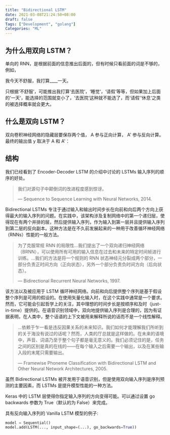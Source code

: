```yaml
---
title: "Bidirectional LSTM"
date: 2021-03-08T21:24:50+08:00
draft: false
Tags: ["Development", "golang"]
Categories: "ML"
---
```


## 为什么用双向 LSTM？

单向的 RNN，是根据前面的信息推出后面的，但有时候只看前面的词是不够的，
例如，

我今天不舒服，我打算\_\_\_\_一天。

只根据‘不舒服‘，可能推出我打算‘去医院‘，‘睡觉‘，‘请假‘等等，但如果加上后面的‘一天‘，能选择的范围就变小了，‘去医院‘这种就不能选了，而‘请假‘‘休息‘之类的被选择概率就会更大。

## 什么是双向 LSTM？

双向卷积神经网络的隐藏层要保存两个值， A 参与正向计算， A' 参与反向计算。
最终的输出值 y 取决于 A 和 A'：


## 结构

我们已经看到了 Encoder-Decoder LSTM 的介绍中讨论的 LSTMs 输入序列的顺序的好处。

> 我们对源句子中颠倒词的改进程度感到惊讶。
>
> — Sequence to Sequence Learning with Neural Networks, 2014.

Bidirectional LSTMs 专注于通过输入和输出时间步长在向前和向后两个方向上获得最大的输入序列的问题。在实践中，该架构涉及复制网络中的第一个递归层，使得现在有两个并排的层，然后提供输入序列，作为输入到第一层并且提供输入序列到第二层的反向副本。这种方法是在不久前发展起来的一种用于改善循环神经网络（RNNs）性能的一般方法。

> 为了克服常规 RNN 的局限性...我们提出了一个双向递归神经网络（BRNN），可以使用所有可用的输入信息在过去和未来的特定时间帧进行训练。...我们的方法是将一个规则的 RNN 状态神经元分裂成两个部分，一部分负责正时间方向（正向状态），另外一个部分负责负时间方向（后向状态）。
>
> — Bidirectional Recurrent Neural Networks, 1997.

该方法以及被应用于 LSTM 循环神经网络。向前和向后提供整个序列是基于假设整个序列是可用的假设的。在使用矢量化输入时，在这个实践中通常是一个要求。然而，它可能会引起哲学上的关注，其中理想的时间步长是按顺序和及时（just-in-time）提供的。在语音识别领域中，双向地提供输入序列是合理的，因为有证据表明，在人类中，整个话语的上下文被用来解释所说的话而不是一个线性解释。

> ...依赖于乍一看是违反因果关系的未来知识。我们如何才能理解我们所听到的关于海没有说过的话呢？然而，人类的厅总就是这样做的。在未来的语境中，声音、词语乃至于整个句子都是毫无意义的。我们必须记住的是，任务之间的区别是真的在线的——在每个输入之后需要一个输出，以及在某些输入段的末尾只需要输出。
>
> — Framewise Phoneme Classiﬁcation with Bidirectional LSTM and Other Neural Network Architectures, 2005.

虽然 Bidirectional LSTMs 被开发用于语音识别，但是使用双向输入序列是序列预测的主要因素，而 LSTMs 是提升模型性能的一种方法。

Keras 中的 LSTM 层使得你指定输入序列的方向变得可能。可以通过设置 go backwards 参数为 True（默认的为 False）来完成。

具有反向输入序列的 Vanilla LSTM 模型的例子:

```python
model = Sequential()
model.add(LSTM(..., input_shape=(...), go_backwards=True))
```
